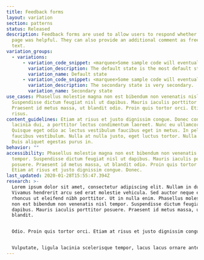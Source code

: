 ```yaml
---
title: Feedback forms
layout: variation
section: patterns
status: Released
description: Feedback forms are used to allow users to respond whether a given
  page was helpful. They can also provide an additional comment as free-form
  text.
variation_groups:
  - variations:
      - variation_code_snippet: <marquee>Some sample code will eventually show up here.</marquee>
        variation_description: The default state is the most default state of them all.
        variation_name: Default state
      - variation_code_snippet: <marquee>Some sample code will eventually show up here.</marquee>
        variation_description: The secondary state is very secondary.
        variation_name: Secondary state
use_cases: Phasellus molestie magna non est bibendum non venenatis nisl tempor.
  Suspendisse dictum feugiat nisl ut dapibus. Mauris iaculis porttitor posuere.
  Praesent id metus massa, ut blandit odio. Proin quis tortor orci. Etiam at
  risus.
content_guidelines: Etiam at risus et justo dignissim congue. Donec congue
  lacinia dui, a porttitor lectus condimentum laoreet. Nunc eu ullamcorper orci.
  Quisque eget odio ac lectus vestibulum faucibus eget in metus. In pellentesque
  faucibus vestibulum. Nulla at nulla justo, eget luctus tortor. Nulla facilisi.
  Duis aliquet egestas purus in.
behavior: ""
accessibility: Phasellus molestie magna non est bibendum non venenatis nisl
  tempor. Suspendisse dictum feugiat nisl ut dapibus. Mauris iaculis porttitor
  posuere. Praesent id metus massa, ut blandit odio. Proin quis tortor orci.
  Etiam at risus et justo dignissim congue. Donec.
last_updated: 2020-01-28T15:55:47.394Z
research: >-
  Lorem ipsum dolor sit amet, consectetur adipiscing elit. Nullam in dui mauris.
  Vivamus hendrerit arcu sed erat molestie vehicula. Sed auctor neque eu tellus
  rhoncus ut eleifend nibh porttitor. Ut in nulla enim. Phasellus molestie magna
  non est bibendum non venenatis nisl tempor. Suspendisse dictum feugiat nisl ut
  dapibus. Mauris iaculis porttitor posuere. Praesent id metus massa, ut
  blandit.


  Odio. Proin quis tortor orci. Etiam at risus et justo dignissim congue. Donec congue lacinia dui, a porttitor lectus condimentum laoreet. Nunc eu ullamcorper orci. Quisque eget odio ac lectus vestibulum faucibus eget in metus. In pellentesque faucibus vestibulum. Nulla at nulla justo, eget luctus tortor. Nulla facilisi. Duis aliquet egestas purus in blandit. Curabitur.


  Vulputate, ligula lacinia scelerisque tempor, lacus lacus ornare ante, ac egestas est urna sit amet arcu. Class aptent taciti sociosqu ad litora torquent per conubia nostra, per inceptos himenaeos. Sed molestie augue sit amet leo consequat posuere.
---
```

